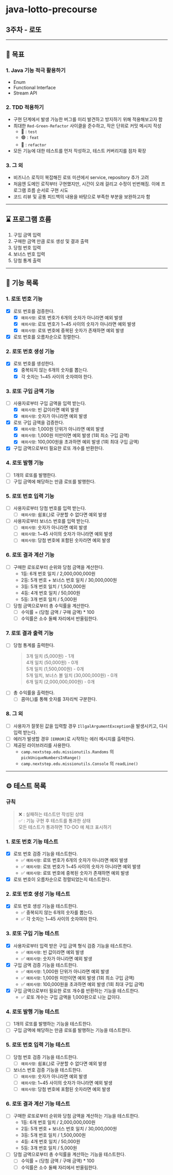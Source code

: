 # java-lotto-precourse

## 3주차 - 로또

---
## 🎯 목표
### 1. Java 기능 적극 활용하기
- Enum
- Functional Interface
- Stream API

### 2. TDD 적용하기
- 구현 단계에서 발생 가능한 버그를 미리 발견하고 방지하기 위해 적용해보고자 함
- 최대한 `Red-Green-Refactor` 사이클을 준수하고, 작은 단위로 커밋 메시지 작성
    - 🔴 : `test`
    - 🟢 : `feat`
    - 🔵 : `refactor`
- 모든 기능에 대한 테스트를 먼저 작성하고, 테스트 커버리지를 점차 확장

### 3. 그 외
- 비즈니스 로직이 복잡해진 로또 미션에서 service, repository 추가 고려
- 처음엔 도메인 로직부터 구현했지만, 시간이 오래 걸리고 수정이 빈번해짐. 이에 프로그램 흐름 순서로 구현 시도
- 코드 리뷰 및 공통 피드백의 내용을 바탕으로 부족한 부분을 보완하고자 함

---
## ⌛️ 프로그램 흐름
1. 구입 금액 입력
2. 구매한 금액 만큼 로또 생성 및 결과 출력
3. 당첨 번호 입력
4. 보너스 번호 입력
5. 당첨 통계 출력

---
## 🚀 기능 목록

### 1. 로또 번호 기능
- [X] 로또 번호를 검증한다.
    - [X] `예외사항`: 로또 번호가 6개의 숫자가 아니라면 예외 발생
    - [X] `예외사항`: 로또 번호가 1~45 사이의 숫자가 아니라면 예외 발생
    - [X] `예외사항`: 로또 번호에 중복된 숫자가 존재하면 예외 발생
- [X] 로또 번호를 오름차순으로 정렬한다.

### 2. 로또 번호 생성 기능
- [X] 로또 번호를 생성한다.
    - [X] 중복되지 않는 6개의 숫자를 뽑는다.
    - [X] 각 숫자는 1~45 사이의 숫자여야 한다.

### 3. 로또 구입 금액 기능
- [ ] 사용자로부터 구입 금액을 입력 받는다.
  - [X] `예외사항`: 빈 값이라면 예외 발생
  - [X] `예외사항`: 숫자가 아니라면 예외 발생
- [X] 로또 구입 금액을 검증한다.
  - [X] `예외사항`: 1,000원 단위가 아니라면 예외 발생
  - [X] `예외사항`: 1,000원 미만이면 예외 발생 (1회 최소 구입 금액)
  - [X] `예외사항`: 100,000원을 초과하면 예외 발생 (1회 최대 구입 금액)
- [X] 구입 금액으로부터 필요한 로또 개수를 반환한다.

### 4. 로또 발행 기능
- [ ] 1개의 로또를 발행한다.
- [ ] 구입 금액에 해당하는 만큼 로또를 발행한다.

### 5. 로또 번호 입력 기능
- [ ] 사용자로부터 당첨 번호를 입력 받는다.
    - [ ] `예외사항`: 쉼표(,)로 구분할 수 없다면 예외 발생
- [ ] 사용자로부터 보너스 번호를 입력 받는다.
    - [ ] `예외사항`: 숫자가 아니라면 예외 발생
    - [ ] `예외사항`: 1~45 사이의 숫자가 아니라면 예외 발생
    - [ ] `예외사항`: 당첨 번호에 포함된 숫자라면 예외 발생

### 6. 로또 결과 계산 기능
- [ ] 구매한 로또로부터 순위와 당첨 금액을 계산한다.
    - 1등: 6개 번호 일치 / 2,000,000,000원
    - 2등: 5개 번호 + 보너스 번호 일치 / 30,000,000원
    - 3등: 5개 번호 일치 / 1,500,000원
    - 4등: 4개 번호 일치 / 50,000원
    - 5등: 3개 번호 일치 / 5,000원
- [ ] 당첨 금액으로부터 총 수익률을 계산한다.
    - [ ] 수익률 = (당첨 금액 / 구매 금액) * 100
    - [ ] 수익률은 소수 둘째 자리에서 반올림한다.

### 7. 로또 결과 출력 기능
- [ ] 당첨 통계를 출력한다.
  > 3개 일치 (5,000원) - 1개 <br>
  4개 일치 (50,000원) - 0개 <br>
  5개 일치 (1,500,000원) - 0개 <br>
  5개 일치, 보너스 볼 일치 (30,000,000원) - 0개 <br>
  6개 일치 (2,000,000,000원) - 0개 <br>
- [ ] 총 수익률을 출력한다.
    - [ ] 콤마(,)를 통해 숫자를 3자리씩 구분한다.

### 8. 그 외
- [ ] 사용자가 잘못된 값을 입력할 경우 `IllgalArgumentException`을 발생시키고, 다시 입력 받는다.
- [ ] 에러가 발생할 경우 `[ERROR]`로 시작하는 에러 메시지를 출력한다.
- [ ] 제공된 라이브러리를 사용한다.
    - `camp.nextstep.edu.missionutils.Randoms` 의 `pickUniqueNumbersInRange()`
    - `camp.nextstep.edu.missionutils.Console` 의 `readLine()`

---
## ⚙️ 테스트 목록
### 규칙
> ❌ : 실패하는 테스트만 작성된 상태 <br>
> ✅ : 기능 구현 후 테스트를 통과한 상태 <br>
> 모든 테스트가 통과하면 TO-DO 에 체크 표시하기

### 1. 로또 번호 기능 테스트
- [X] 로또 번호 검증 기능을 테스트한다.
    - ✅ `예외사항`: 로또 번호가 6개의 숫자가 아니라면 예외 발생
    - ✅ `예외사항`: 로또 번호가 1~45 사이의 숫자가 아니라면 예외 발생
    - ✅ `예외사항`: 로또 번호에 중복된 숫자가 존재하면 예외 발생
- [X] 로또 번호이 오름차순으로 정렬되었는지 테스트한다.

### 2. 로또 번호 생성 기능 테스트
- [X] 로또 번호 생성 기능을 테스트한다.
    - ✅ 중복되지 않는 6개의 숫자를 뽑는다.
    - ✅ 각 숫자는 1~45 사이의 숫자여야 한다.

### 3. 로또 구입 기능 테스트
- [X] 사용자로부터 입력 받은 구입 금액 형식 검증 기능을 테스트한다.
  - ✅ `예외사항`: 빈 값이라면 예외 발생
  - ✅ `예외사항`: 숫자가 아니라면 예외 발생
- [X] 구입 금액 검증 기능을 테스트한다.
  - ✅ `예외사항`: 1,000원 단위가 아니라면 예외 발생
  - ✅ `예외사항`: 1,000원 미만이면 예외 발생 (1회 최소 구입 금액)
  - ✅ `예외사항`: 100,000원을 초과하면 예외 발생 (1회 최대 구입 금액)
- [X] 구입 금액으로부터 필요한 로또 개수를 반환하는 기능을 테스트한다.
  - ✅ 로또 개수는 구입 금액을 1,000원으로 나눈 값이다.

### 4. 로또 발행 기능 테스트
- [ ] 1개의 로또를 발행하는 기능을 테스트한다.
- [ ] 구입 금액에 해당하는 만큼 로또를 발행하는 기능을 테스트한다.

### 5. 로또 번호 입력 기능 테스트
- [ ] 당첨 번호 검증 기능을 테스트한다.
  - [ ] `예외사항`: 쉼표(,)로 구분할 수 없다면 예외 발생
- [ ] 보너스 번호 검증 기능을 테스트한다.
  - [ ] `예외사항`: 숫자가 아니라면 예외 발생
  - [ ] `예외사항`: 1~45 사이의 숫자가 아니라면 예외 발생
  - [ ] `예외사항`: 당첨 번호에 포함된 숫자라면 예외 발생

### 6. 로또 결과 계산 기능 테스트
- [ ] 구매한 로또로부터 순위와 당첨 금액을 계산하는 기능을 테스트한다.
  - 1등: 6개 번호 일치 / 2,000,000,000원
  - 2등: 5개 번호 + 보너스 번호 일치 / 30,000,000원
  - 3등: 5개 번호 일치 / 1,500,000원
  - 4등: 4개 번호 일치 / 50,000원
  - 5등: 3개 번호 일치 / 5,000원
- [ ] 당첨 금액으로부터 총 수익률을 계산하는 기능을 테스트한다.
  - [ ] 수익률 = (당첨 금액 / 구매 금액) * 100
  - [ ] 수익률은 소수 둘째 자리에서 반올림한다.